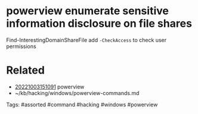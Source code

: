 # powerview enumerate sensitive information disclosure on file shares
Find-InterestingDomainShareFile
add `-CheckAccess` to check user permissions

# Related
- [20221003151091](/zet/20221003151091/README.md) powerview
- ~/kb/hacking/windows/powerview-commands.md

Tags:
    #assorted #command #hacking #windows #powerview
